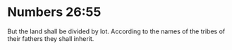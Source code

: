 # Numbers 26:55

But the land shall be divided by lot. According to the names of the tribes of their fathers they shall inherit.
